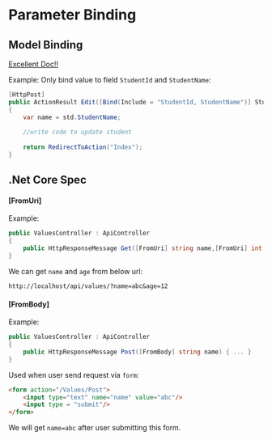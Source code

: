 # Parameter Binding



## Model Binding

[Excellent Doc!!](http://www.tutorialsteacher.com/mvc/model-binding-in-asp.net-mvc)

Example: Only bind value to field `StudentId` and `StudentName`:

```c#
[HttpPost]
public ActionResult Edit([Bind(Include = "StudentId, StudentName")] Student std)
{
    var name = std.StudentName;
           
    //write code to update student 
            
    return RedirectToAction("Index");
}
```





## .Net Core Spec

#### [FromUri]

Example:

```c#
public ValuesController : ApiController
{
    public HttpResponseMessage Get([FromUri] string name,[FromUri] int age) { ... }
}
```

We can get `name` and `age` from below url:

```http
http://localhost/api/values/?name=abc&age=12
```



#### [FromBody]

Example:

```c#
public ValuesController : ApiController
{	
    public HttpResponseMessage Post([FromBody] string name) { ... }
}
```

Used when user send request via `form`:

```html
<form action="/Values/Post">
    <input type="text" name="name" value="abc"/>
    <input type = "submit"/>
</form>
```

We will get `name=abc` after user submitting this form.





